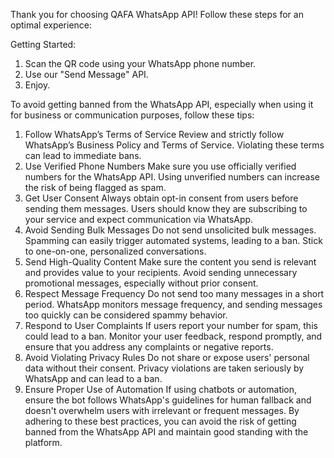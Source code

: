 
Thank you for choosing QAFA WhatsApp API! Follow these steps for an optimal experience:

Getting Started:

1. Scan the QR code using your WhatsApp phone number.
2. Use our "Send Message" API.
3. Enjoy.

To avoid getting banned from the WhatsApp API, especially when using it for business or communication purposes, follow these tips:

1. Follow WhatsApp’s Terms of Service
Review and strictly follow WhatsApp’s Business Policy and Terms of Service. Violating these terms can lead to immediate bans.
2. Use Verified Phone Numbers
Make sure you use officially verified numbers for the WhatsApp API. Using unverified numbers can increase the risk of being flagged as spam.
3. Get User Consent
Always obtain opt-in consent from users before sending them messages. Users should know they are subscribing to your service and expect communication via WhatsApp.
4. Avoid Sending Bulk Messages
Do not send unsolicited bulk messages. Spamming can easily trigger automated systems, leading to a ban. Stick to one-on-one, personalized conversations.
5. Send High-Quality Content
Make sure the content you send is relevant and provides value to your recipients. Avoid sending unnecessary promotional messages, especially without prior consent.
6. Respect Message Frequency
Do not send too many messages in a short period. WhatsApp monitors message frequency, and sending messages too quickly can be considered spammy behavior.
7. Respond to User Complaints
If users report your number for spam, this could lead to a ban. Monitor your user feedback, respond promptly, and ensure that you address any complaints or negative reports.
8. Avoid Violating Privacy Rules
Do not share or expose users' personal data without their consent. Privacy violations are taken seriously by WhatsApp and can lead to a ban.
9. Ensure Proper Use of Automation
If using chatbots or automation, ensure the bot follows WhatsApp's guidelines for human fallback and doesn't overwhelm users with irrelevant or frequent messages.
By adhering to these best practices, you can avoid the risk of getting banned from the WhatsApp API and maintain good standing with the platform.